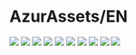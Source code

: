 # AzurAssets/EN
![](https://img.shields.io/badge/EN-9.1.293-blue?style=flat-square)
![](https://img.shields.io/badge/CV-631-blue?style=flat-square)
![](https://img.shields.io/badge/L2D-709-blue?style=flat-square)
![](https://img.shields.io/badge/PIC-24-blue?style=flat-square)
![](https://img.shields.io/badge/BGM-26-blue?style=flat-square)
![](https://img.shields.io/badge/CIPHER-59-blue?style=flat-square)
![](https://img.shields.io/badge/MANGA-91-blue?style=flat-square)
![](https://img.shields.io/badge/PAINTING-354-blue?style=flat-square)
![](https://img.shields.io/badge/DORM-155-blue?style=flat-square)
![](https://img.shields.io/badge/MAP-1-blue?style=flat-square)